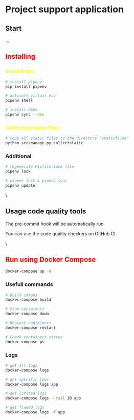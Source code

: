 # Project support application

## Start
...
## <span style='color:red'>Installing</span>

### <span style='color:yellow'>Instal Deps</span>
```bash
# install pipenv
pip install pipenv

# activate virtual env
pipenv shell

# install deps
pipenv sync --dev
```
### <span style='color:yellow'>Collecting static files</span>
```bash
# copy all static files to the directory "staticfiles" 
python src\manage.py collectstatic
```
### Additional

```bash
# regenerate Pipfile.lock file
pipenv lock

# pipenv lock & pipenv sync
pipenv update
```
\
## Usage code quality tools
The pre-commit hook will be automatically run

You can use the code quality checkers on GitHub CI

\
## <span style='color:red'>Run using Docker Compose</span>
```bash
docker-compose up -d
```
### Usefull commands

```bash
# Build images
docker-compose build

# Stop containers
docker-compose down

# Restart containers
docker-compose restart

# Check containers status
docker-compose ps
```

### Logs
```bash
# get all logs
docker-compose logs

# get specific logs
docker-compose logs app

# get limited logs
docker-compose logs --tail 10 app

# get flowed logs
docker-compose logs -f app
```